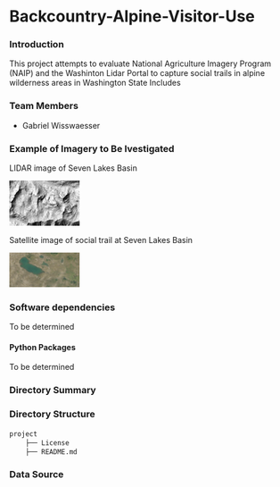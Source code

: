 # Backcountry-Alpine-Visitor-Use

### Introduction

This project attempts to evaluate National Agriculture Imagery Program (NAIP) and the Washinton Lidar Portal to capture social trails in alpine wilderness areas in Washington State
Includes

### Team Members

* Gabriel Wisswaesser

### Example of Imagery to Be Ivestigated

LIDAR image of Seven Lakes Basin

<img src="lidar.png" width=25% height=25%>

<br>

Satellite image of social trail at Seven Lakes Basin

<img src="satellite.png" width=25% height=25%>


### Software dependencies

To be determined

#### Python Packages

To be determined

### Directory Summary

### Directory Structure


```
project
    ├── License
    ├── README.md

```

### Data Source

